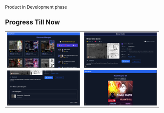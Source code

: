 Product in Development phase


## Progress Till Now

<table>
  <tr>
    <td><img src="./livedemoimages/1.png" width="100%" /></td>
    <td><img src="./livedemoimages/2.png" width="100%" /></td>
  </tr>
    <tr>
    <td><img src="./livedemoimages/3.png" width="100%" /></td>
       <td><img src="./livedemoimages/4.png" width="100%" /></td>
    </tr>
</table>




